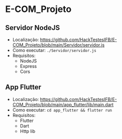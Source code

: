 # E-COM_Projeto

## Servidor NodeJS

* Localização: https://github.com/HackTestesIFB/E-COM_Projeto/blob/main/Servidor/servidor.js
* Como executar: `./Servidor/servidor.js`
* Requisitos:
    * NodeJS
    * Express
    * Cors

## App Flutter

* Localização: https://github.com/HackTestesIFB/E-COM_Projeto/blob/main/app_flutter/lib/main.dart
* Como executar: `cd app_flutter && flutter run`
* Requisitos:
    * Flutter
    * Dart
    * Http lib